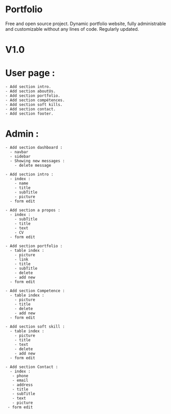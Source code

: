 # Portfolio
Free and open source project.
Dynamic portfolio website, fully administrable and customizable without any lines of code.
Regularly updated.

# V1.0
  # User page :
    - Add section intro.
    - Add section aboutUs.
    - Add section portfolio.
    - Add section compétences.
    - Add section soft kills.
    - Add section contact.
    - Add section footer.
   
  # Admin :
    - Add section dashboard :
      - navbar
      - sidebar
      - Showing new messages :
        - delete message
      
    - Add section intro :
      - index :
        - name
        - title
        - subTitle
        - picture
      - form edit
      
    - Add section a propos :
      - index :
        - subTitle
        - title
        - text
        - CV
      - form edit
      
    - Add section portfolio :
      - table index :
        - picture
        - link
        - title
        - subTitle
        - delete
        - add new
      - form edit
      
    - Add section Competence :
      - table index :
        - picture
        - title
        - delete
        - add new
      - form edit
      
    - Add section soft skill :
      - table index :
        - picture
        - title
        - text
        - delete
        - add new
      - form edit
      
    - Add section Contact :
      - index :
       - phone
       - email
       - address
       - title
       - subTitle
       - text
       - picture
     - form edit
    
    

